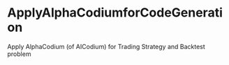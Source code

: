 # ApplyAlphaCodiumforCodeGeneration
Apply AlphaCodium (of AICodium) for Trading Strategy and Backtest problem
